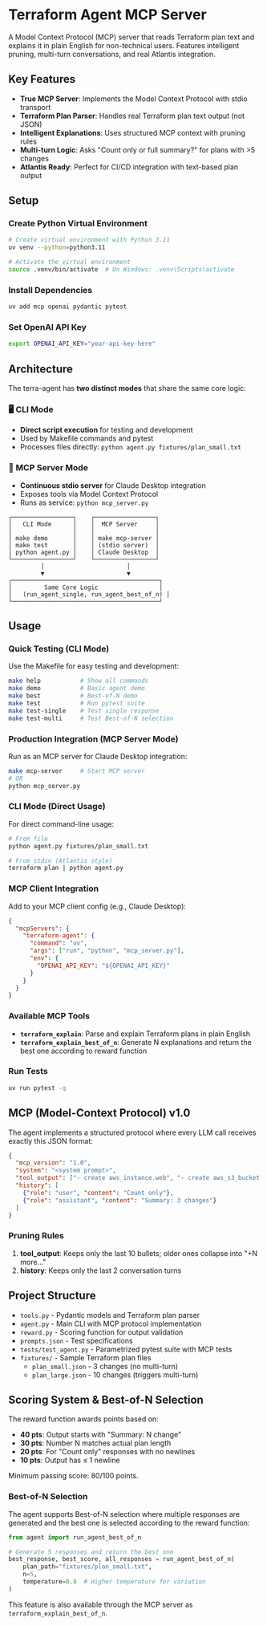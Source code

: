 # Terraform Agent MCP Server

A Model Context Protocol (MCP) server that reads Terraform plan text and explains it in plain English for non-technical users. Features intelligent pruning, multi-turn conversations, and real Atlantis integration.

## Key Features

- **True MCP Server**: Implements the Model Context Protocol with stdio transport
- **Terraform Plan Parser**: Handles real Terraform plan text output (not JSON)
- **Intelligent Explanations**: Uses structured MCP context with pruning rules
- **Multi-turn Logic**: Asks "Count only or full summary?" for plans with >5 changes
- **Atlantis Ready**: Perfect for CI/CD integration with text-based plan output

## Setup

### Create Python Virtual Environment

```bash
# Create virtual environment with Python 3.11
uv venv --python=python3.11

# Activate the virtual environment
source .venv/bin/activate  # On Windows: .venv\Scripts\activate
```

### Install Dependencies

```bash
uv add mcp openai pydantic pytest
```

### Set OpenAI API Key

```bash
export OPENAI_API_KEY="your-api-key-here"
```

## Architecture

The terra-agent has **two distinct modes** that share the same core logic:

### 🖥️ CLI Mode
- **Direct script execution** for testing and development
- Used by Makefile commands and pytest
- Processes files directly: `python agent.py fixtures/plan_small.txt`

### 🔌 MCP Server Mode  
- **Continuous stdio server** for Claude Desktop integration
- Exposes tools via Model Context Protocol
- Runs as service: `python mcp_server.py`

```
┌─────────────────┐    ┌─────────────────┐
│   CLI Mode      │    │  MCP Server     │
│                 │    │                 │
│ make demo       │    │ make mcp-server │
│ make test       │    │ (stdio server)  │
│ python agent.py │    │ Claude Desktop  │
└─────────────────┘    └─────────────────┘
         │                       │
         ▼                       ▼
┌─────────────────────────────────────────┐
│         Same Core Logic                 │
│   (run_agent_single, run_agent_best_of_n) │
└─────────────────────────────────────────┘
```

## Usage

### Quick Testing (CLI Mode)

Use the Makefile for easy testing and development:

```bash
make help           # Show all commands
make demo           # Basic agent demo
make best           # Best-of-N demo
make test           # Run pytest suite
make test-single    # Test single response
make test-multi     # Test Best-of-N selection
```

### Production Integration (MCP Server Mode)

Run as an MCP server for Claude Desktop integration:

```bash
make mcp-server     # Start MCP server
# OR
python mcp_server.py
```

### CLI Mode (Direct Usage)

For direct command-line usage:

```bash
# From file
python agent.py fixtures/plan_small.txt

# From stdin (Atlantis style)
terraform plan | python agent.py
```

### MCP Client Integration

Add to your MCP client config (e.g., Claude Desktop):

```json
{
  "mcpServers": {
    "terraform-agent": {
      "command": "uv",
      "args": ["run", "python", "mcp_server.py"],
      "env": {
        "OPENAI_API_KEY": "${OPENAI_API_KEY}"
      }
    }
  }
}
```

### Available MCP Tools

- **`terraform_explain`**: Parse and explain Terraform plans in plain English
- **`terraform_explain_best_of_n`**: Generate N explanations and return the best one according to reward function

### Run Tests

```bash
uv run pytest -q
```

## MCP (Model-Context Protocol) v1.0

The agent implements a structured protocol where every LLM call receives exactly this JSON format:

```json
{
  "mcp_version": "1.0",
  "system": "<system prompt>",
  "tool_output": ["- create aws_instance.web", "- create aws_s3_bucket.storage"],
  "history": [
    {"role": "user", "content": "Count only"},
    {"role": "assistant", "content": "Summary: 3 changes"}
  ]
}
```

### Pruning Rules

1. **tool_output**: Keeps only the last 10 bullets; older ones collapse into "+N more…"
2. **history**: Keeps only the last 2 conversation turns

## Project Structure

- `tools.py` - Pydantic models and Terraform plan parser
- `agent.py` - Main CLI with MCP protocol implementation
- `reward.py` - Scoring function for output validation
- `prompts.json` - Test specifications
- `tests/test_agent.py` - Parametrized pytest suite with MCP tests
- `fixtures/` - Sample Terraform plan files
  - `plan_small.json` - 3 changes (no multi-turn)
  - `plan_large.json` - 10 changes (triggers multi-turn)

## Scoring System & Best-of-N Selection

The reward function awards points based on:

- **40 pts**: Output starts with "Summary: N change"
- **30 pts**: Number N matches actual plan length
- **20 pts**: For "Count only" responses with no newlines
- **10 pts**: Output has ≤ 1 newline

Minimum passing score: 80/100 points.

### Best-of-N Selection

The agent supports Best-of-N selection where multiple responses are generated and the best one is selected according to the reward function:

```python
from agent import run_agent_best_of_n

# Generate 5 responses and return the best one
best_response, best_score, all_responses = run_agent_best_of_n(
    plan_path="fixtures/plan_small.txt",
    n=5,
    temperature=0.8  # Higher temperature for variation
)
```

This feature is also available through the MCP server as `terraform_explain_best_of_n`.